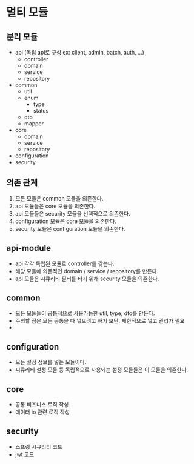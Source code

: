 # 멀티 모듈
## 분리 모듈
- api (독립 api로 구성 ex: client, admin, batch, auth, ...)
  - controller
  - domain
  - service
  - repository
- common
  - util
  - enum
    - type
    - status
  - dto
  - mapper
- core
  - domain
  - service
  - repository
- configuration
- security

## 의존 관계
1. 모든 모듈은 common 모듈을 의존한다.
2. api 모듈들은 core 모듈을 의존한다. 
3. api 모듈들은 security 모듈을 선택적으로 의존한다. 
4. configuration 모듈은 core 모듈을 의존한다.
5. security 모듈은 configuration 모듈을 의존한다.

## api-module
- api 각각 독립된 모듈로 controller를 갖는다. 
- 해당 모듈에 의존적인 domain / service / repository를 만든다.
- api 모듈은 시큐리티 필터를 타기 위해 security 모듈을 의존한다.

## common
- 모든 모듈들이 공통적으로 사용가능한 util, type, dto를 만든다. 
- 주의할 점은 모든 공통을 다 넣으려고 하기 보단, 제한적으로 넣고 관리가 필요
- 
## configuration
- 모든 설정 정보를 넣는 모듈이다.
- 씨큐리티 설정 모듈 등 독립적으로 사용되는 설정 모듈들은 이 모듈을 의존한다.

## core
- 공통 비즈니스 로직 작성
- 데이터 io 관련 로직 작성

## security
- 스프링 시큐리티 코드
- jwt 코드